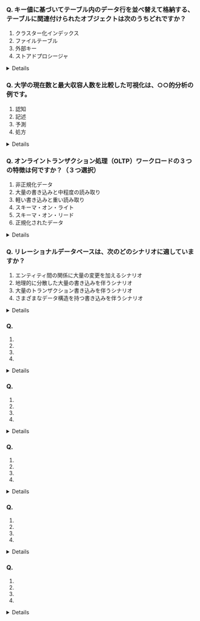 
### Q. キー値に基づいてテーブル内のデータ行を並べ替えて格納する、テーブルに関連付けられたオブジェクトは次のうちどれですか？
1. クラスター化インデックス
2. ファイルテーブル
3. 外部キー
4. ストアドプロシージャ
<details><div>
    答え：1
</div></details>

### Q. 大学の現在数と最大収容人数を比較した可視化は、○○的分析の例です。
1. 認知
2. 記述
3. 予測
4. 処方
<details><div>
    答え：2
</div></details>

### Q. オンライントランザクション処理（OLTP）ワークロードの３つの特徴は何ですか？（３つ選択）
1. 非正規化データ
2. 大量の書き込みと中程度の読み取り
3. 軽い書き込みと重い読み取り
4. スキーマ・オン・ライト
5. スキーマ・オン・リード
6. 正規化されたデータ
<details><div>
    答え：2,4,6
</div></details>

### Q. リレーショナルデータベースは、次のどのシナリオに適していますか？
1. エンティティ間の関係に大量の変更を加えるシナリオ
2. 地理的に分散した大量の書き込みを伴うシナリオ
3. 大量のトランザクション書き込みを伴うシナリオ
4. さまざまなデータ構造を持つ書き込みを伴うシナリオ
<details><div>
    答え：3
</div></details>

### Q. 
1. 
2. 
3. 
4. 
<details><div>
    答え：
</div></details>

### Q. 
1. 
2. 
3. 
4. 
<details><div>
    答え：
</div></details>

### Q. 
1. 
2. 
3. 
4. 
<details><div>
    答え：
</div></details>

### Q. 
1. 
2. 
3. 
4. 
<details><div>
    答え：
</div></details>

### Q. 
1. 
2. 
3. 
4. 
<details><div>
    答え：
</div></details>
